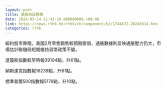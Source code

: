 ```yaml
---
layout: post
title: 美股初段靠穩
date: 2024-03-14 21:43:29.000000000 +08:00
link: https://news.rthk.hk/rthk/ch/component/k2/1744672-20240314.htm
categories: rthk
---
```


紐約股市靠穩。美國2月零售銷售較預期疲弱，通脹數據則反映通脹壓力仍大，市場估計聯儲局短期維持貨幣政策不變。

道瓊斯指數較早時報39104點，升61點。

納斯達克指數報16239點，升61點。

標準普爾500指數報5176點，升10點。
